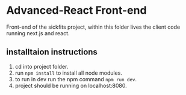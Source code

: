 # Advanced-React Front-end 

Front-end of the sickfits project, within this folder lives the client code running next.js and react.

## installtaion instructions 

1) cd into project folder.
2) run `npm install` to install all node modules.
3) to run in dev run the npm command `npm run dev`.
4) project should be running on localhost:8080.
